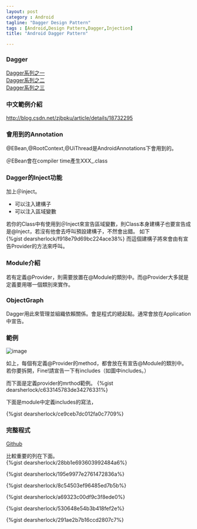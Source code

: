 ```yaml
---
layout: post
category : Android 
tagline: "Dagger Design Pattern"
tags : [Android,Design Pattern,Dagger,Injection]
title: "Android Dagger Pattern"

---
```


### Dagger

[Dagger系列之一](http://antonioleiva.com/dependency-injection-android-dagger-part-1/)  
[Dagger系列之二](http://antonioleiva.com/dagger-android-part-2/)  
[Dagger系列之三](http://antonioleiva.com/dagger-3/)


### 中文範例介紹
http://blog.csdn.net/zjbpku/article/details/18732295


### 會用到的Annotation
@EBean,@RootContext,@UiThread是AndroidAnnotations下會用到的。

＠EBean會在compiler time產生XXX_.class


### Dagger的Inject功能
加上＠inject。

 - 可以注入建構子
 - 可以注入區域變數
 
 若你的Class中有使用到＠Inject來宣告區域變數，則Class本身建構子也要宣告成是@Inject，若沒有他會去呼叫預設建構子，不然會出錯。
如下  
{%gist dearsherlock/f918e79d69bc224ace38%}
而這個建構子將來會由有宣告Provider的方法來呼叫。
 
### Module介紹
 
 若有定義@Provider，則需要放置在@Module的類別中。而@Provider大多就是定義要用哪一個類別來實作。
 
### ObjectGraph
 Dagger用此來管理並組織依賴關係。會是程式的總起點。通常會放在Application中宣告。
 
 
### 範例
 ![image](https://farm8.staticflickr.com/7633/16768338517_f3995d7241_o.png)

如上，每個有定義@Provider的method，都會放在有宣告@Module的類別中。
若你要拆開，Fine!請宣告一下有includes（如圖中includes。）

而下面是定義provider的mrthod範例。
{%gist dearsherlock/c633145783de34276331%}

下面是module中定義includes的寫法，

{%gist dearsherlock/ce9ceb7dc012fa0c7709%} 


### 完整程式
[Github](https://github.com/square/dagger/tree/master/examples/simple/src)

比較重要的列在下面。  
{%gist dearsherlock/28bb1e693603992484a6%}
 
{%gist dearsherlock/195e9977e2761472836a%}

{%gist dearsherlock/8c54503ef96485ed7b5b%}
 
{%gist dearsherlock/a69323c00df9c3f8ede0%}

{%gist dearsherlock/530648e54b3b418fef2e%}

{%gist dearsherlock/291ae2b7b16ccd2807c7%}
 
 
 
 